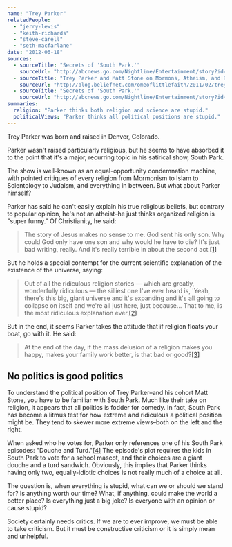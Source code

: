 ```yaml
---
name: "Trey Parker"
relatedPeople:
  - "jerry-lewis"
  - "keith-richards"
  - "steve-carell"
  - "seth-macfarlane"
date: "2012-06-18"
sources:
  - sourceTitle: "Secrets of 'South Park.'"
    sourceUrl: "http://abcnews.go.com/Nightline/Entertainment/story?id=2479197&page=3#.T9yVy7_NroA"
  - sourceTitle: "Trey Parker and Matt Stone on Mormons, Atheism, and Religion"
    sourceUrl: "http://blog.beliefnet.com/omeoflittlefaith/2011/02/trey-parker-and-matt-stone-on-mormons-atheism-and-religion.html"
  - sourceTitle: "Secrets of 'South Park.'"
    sourceUrl: "http://abcnews.go.com/Nightline/Entertainment/story?id=2479197&page=4#.T9yWL7_NroA"
summaries:
  religion: "Parker thinks both religion and science are stupid."
  politicalViews: "Parker thinks all political positions are stupid."
---
```


Trey Parker was born and raised in Denver, Colorado.

Parker wasn't raised particularly religious, but he seems to have absorbed it to the point that it's a major, recurring topic in his satirical show, South Park.

The show is well-known as an equal-opportunity condemnation machine, with pointed critiques of every religion from Mormonism to Islam to Scientology to Judaism, and everything in between. But what about Parker himself?

Parker has said he can't easily explain his true religious beliefs, but contrary to popular opinion, he's not an atheist–he just thinks organized religion is "super funny." Of Christianity, he said:

>The story of Jesus makes no sense to me. God sent his only son. Why could God only have one son and why would he have to die? It's just bad writing, really. And it's really terrible in about the second act.<a class="source-citation" href="#http%3A%2F%2Fabcnews.go.com%2FNightline%2FEntertainment%2Fstory%3Fid%3D2479197%26page%3D3%23.T9yVy7_NroA" title="Secrets of &apos;South Park.&apos;">[1]</a>

But he holds a special contempt for the current scientific explanation of the existence of the universe, saying:

>Out of all the ridiculous religion stories — which are greatly, wonderfully ridiculous — the silliest one I've ever heard is, 'Yeah, there's this big, giant universe and it's expanding and it's all going to collapse on itself and we're all just here, just because… That to me, is the most ridiculous explanation ever.<a class="source-citation" href="#http%3A%2F%2Fabcnews.go.com%2FNightline%2FEntertainment%2Fstory%3Fid%3D2479197%26page%3D3%23.T9yVy7_NroA" title="Secrets of &apos;South Park.&apos;">[2]</a>

But in the end, it seems Parker takes the attitude that if religion floats your boat, go with it. He said:

>At the end of the day, if the mass delusion of a religion makes you happy, makes your family work better, is that bad or good?<a class="source-citation" href="#http%3A%2F%2Fblog.beliefnet.com%2Fomeoflittlefaith%2F2011%2F02%2Ftrey-parker-and-matt-stone-on-mormons-atheism-and-religion.html" title="Trey Parker and Matt Stone on Mormons, Atheism, and Religion">[3]</a>

## No politics is good politics

To understand the political position of Trey Parker–and his cohort Matt Stone, you have to be familiar with South Park. Much like their take on religion, it appears that all politics is fodder for comedy. In fact, South Park has become a litmus test for how extreme and ridiculous a political position might be. They tend to skewer more extreme views–both on the left and the right.

When asked who he votes for, Parker only references one of his South Park episodes: "Douche and Turd."<a class="source-citation" href="#http%3A%2F%2Fabcnews.go.com%2FNightline%2FEntertainment%2Fstory%3Fid%3D2479197%26page%3D4%23.T9yWL7_NroA" title="Secrets of &apos;South Park.&apos;">[4]</a> The episode's plot requires the kids in South Park to vote for a school mascot, and their choices are a giant douche and a turd sandwich. Obviously, this implies that Parker thinks having only two, equally-idiotic choices is not really much of a choice at all.

The question is, when everything is stupid, what can we or should we stand for? Is anything worth our time? What, if anything, could make the world a better place? Is everything just a big joke? Is everyone with an opinion or cause stupid?

Society certainly needs critics. If we are to ever improve, we must be able to take criticism. But it must be constructive criticism or it is simply mean and unhelpful.